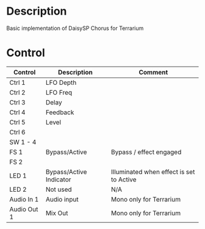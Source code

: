 # Description
Basic implementation of DaisySP Chorus for Terrarium

# Control

| Control | Description | Comment |
| --- | --- | --- |
| Ctrl 1 | LFO Depth |  |
| Ctrl 2 | LFO Freq |   |
| Ctrl 3 | Delay | |
| Ctrl 4 | Feedback |  |
| Ctrl 5 | Level |  |
| Ctrl 6 |  |  |
| SW 1 - 4 |  | |
| FS 1 | Bypass/Active | Bypass / effect engaged |
| FS 2 |  |  |
| LED 1 | Bypass/Active Indicator |Illuminated when effect is set to Active |
| LED 2 | Not used | N/A |
| Audio In 1 | Audio input | Mono only for Terrarium |
| Audio Out 1 | Mix Out | Mono only for Terrarium |
